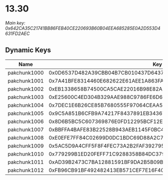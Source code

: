 # 13.30

###### *Main key: 0x642CA35C21741BB86FEB40CE220693B60B04EEA685285E0A2D553D4631FD2AEC*

## Dynamic Keys

| Name         | Key                                                                |
|--------------|--------------------------------------------------------------------|
| pakchunk1000 | 0x0D6537D482A39CBB04B7CB010437D64370CF6D9CE92762667DBC58750F103D92 |
| pakchunk1001 | 0x7A41BFE8314460E682622E61AEE1A863FA352B30BF3B9FBD8496DD332B62F069 |
| pakchunk1002 | 0xEB1338658B74500CA5CAE22016B98E82AE1F6151F60A113340D725F0A190174A |
| pakchunk1003 | 0xE25600C4ED304B329AAE988C9786FE6D640E8C391774929A72DA027AD1FAE566 |
| pakchunk1004 | 0x7DEC1E6B26CE85B7680555F97064CEAA5C788DFDC674F98A6A711F726DEDB943 |
| pakchunk1005 | 0x9C5A851B6CFB9A74217F8437891EB3436796CA48AEC32D1A7FE81AF505A753AA |
| pakchunk1006 | 0x8D6B5BC5C607369876E0FD12295BCF12E18321D169ABEC19004225197852A63E |
| pakchunk1007 | 0xBBFFA4BAFE83B22528B943AEB1145F0BC4E2E6B08A86C808CB1C8E9CB1F7321D |
| pakchunk1008 | 0xE0EFE7FF84C02699D0DC1BDC69D88A2C744D4A665041BAFED79452AC31E7AD0E |
| pakchunk1009 | 0x5AC5D9A4CFF5F8F4FEC73A2B2FAF392795C1D5DA6FBFC20EA4E79E036465D731 |
| pakchunk1010 | 0x779299B1ED20FEFF71C9288358B84DC37902BE559764A58C2948C3CD6F3F4888 |
| pakchunk1011 | 0xAD39B2473C7BA12881591BF9DA2B5B09B00594B232ED6E9D6680DC7F24CC9B2A |
| pakchunk1012 | 0xFB96CB91BF492482413EB571CEF7E16F40A4294E084DFF12251446D78533C9F2 |
